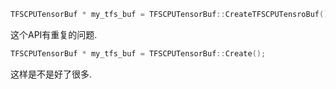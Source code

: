  ```cxx
 TFSCPUTensorBuf * my_tfs_buf = TFSCPUTensorBuf::CreateTFSCPUTensroBuf();
 ```
 
 这个API有重复的问题.
 
 ```cxx
 TFSCPUTensorBuf * my_tfs_buf = TFSCPUTensorBuf::Create();
 ```
 
 这样是不是好了很多.
